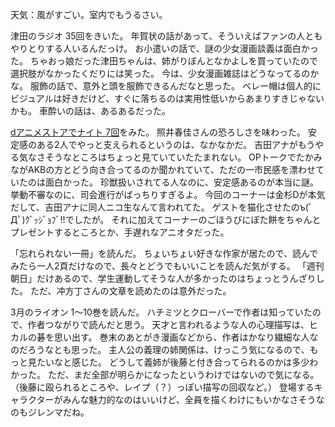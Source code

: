 天気：風がすごい。室内でもうるさい。

津田のラジオ 35回をきいた。
年賀状の話があって、そういえばファンの人ともやりとりする人いるんだっけ。
お小遣いの話で、謎の少女漫画談義は面白かった。
ちゃおっ娘だった津田ちゃんは、姉がりぼんとなかよしを買っていたので選択肢がなかったくだりには笑った。
今は、少女漫画雑誌はどうなってるのかな。
服飾の話で、意外と頭を服飾できるんだなと思った。
ベレー帽は個人的にビジュアルは好きだけど、すぐに落ちるのは実用性低いからあまりすきじゃないかも。
車酔いの話は、あるあるだった。

[dアニメストアでナイト 7回](http://live.nicovideo.jp/watch/lv201452912)をみた。
照井春佳さんの恐ろしさを味わった。
安定感のある2人でやっと支えられるというのは、なかなかだ。
吉田アナがもうやる気なさそうなところはちょっと見ていていたたまれない。
OPトークでたかみながAKBの方とどう向き合ってるのか聞かれていて、ただの一市民感を漂わせていたのは面白かった。
珍獣扱いされてる人なのに、安定感あるのが本当に謎。挙動不審なのに、司会進行がばっちりすぎるよ。
今回のコーナーは金杉Dが本気だして、吉田アナに同人ニコ生なんて言われてた。
ゲストを猫化させたのъ(ﾟДﾟ)ｸﾞｯｼﾞｮﾌﾞ!!でしたが。
それに加えてコーナーのごほうびにぼた餅をちゃんとプレゼントするところとか、手遅れなアニオタだった。

「忘れられない一冊」を読んだ。
ちょいちょい好きな作家が居たので、読んでみたら一人2頁だけなので、長々とどうでもいいことを読んだ気がする。
「週刊朝日」だけあるので、学生運動してそうな人が多かったのはちょっとうんざりした。
ただ、冲方丁さんの文章を読めたのは意外だった。

3月のライオン 1〜10巻を読んだ。
ハチミツとクローバーで作者は知っていたので、作者つながりで読んだと思う。
天才と言われるような人の心理描写は、ヒカルの碁を思い出す。
巻末のあとがき漫画などから、作者はかなり繊細な人なのだろうなとも思った。
主人公の義理の姉関係は、けっこう気になるので、もっと見たいなと感じた。
どうして義姉が後藤と付き合ってられるのかは多少わかった。
ただ、まだ全部が明らかになったというわけではないので気になる。
（後藤に殴られるところや、レイプ（？）っぽい描写の回収など。）
登場するキャラクターがみんな魅力的なのはいいけど、全員を描くわけにもいかなさそうなのもジレンマだね。

